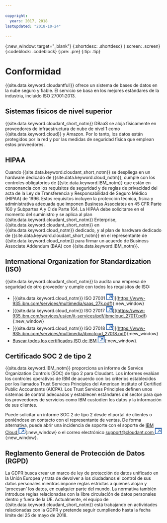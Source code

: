 ```yaml
---

copyright:
  years: 2017, 2018
lastupdated: "2018-10-24"

---
```


{:new_window: target="_blank"}
{:shortdesc: .shortdesc}
{:screen: .screen}
{:codeblock: .codeblock}
{:pre: .pre}
{:tip: .tip}

<!-- Acrolinx: 2017-05-10 -->

# Conformidad

{{site.data.keyword.cloudantfull}} ofrece un sistema de bases de datos en la nube seguro y fiable.
El servicio se basa en los mejores estándares de la industria, incluido ISO 27001:2013.

## Sistemas físicos de nivel superior

{{site.data.keyword.cloudant_short_notm}} DBaaS se aloja físicamente en proveedores de infraestructura de nube de nivel 1 como {{site.data.keyword.cloud}} y Amazon.
Por lo tanto, los datos están protegidos por la red y por las medidas de seguridad física que emplean estos proveedores.

## HIPAA

Cuando {{site.data.keyword.cloudant_short_notm}} se despliega en un hardware dedicado de {{site.data.keyword.cloud_notm}},
cumple con los controles obligatorios de {{site.data.keyword.IBM_notm}} que están en consonancia con los requisitos de seguridad y de reglas de privacidad del acta de la Ley de Transferencia y Responsabilidad de Seguro Médico (HIPAA) de 1996. Estos requisitos incluyen la protección técnica, física y administrativa adecuada que imponen Business Associates en 45 CFR Parte 160 y Subpartes A y C de Parte 164. La HIPAA debe solicitarse en el momento del suministro y se aplica al plan {{site.data.keyword.cloudant_short_notm}} Enterprise,
{{site.data.keyword.cloudant_short_notm}} en {{site.data.keyword.cloud_notm}} dedicado,
y al plan de hardware dedicado de {{site.data.keyword.cloudant_short_notm}} en el representante de {{site.data.keyword.cloud_notm}}
para firmar un acuerdo de Business Associate Addendum (BAA) con {{site.data.keyword.IBM_notm}}.

## International Organization for Standardization (ISO)

{{site.data.keyword.cloudant_short_notm}} la audita una empresa de seguridad de otro proveedor y cumple con todos los requisitos de ISO:

* [{{site.data.keyword.cloud_notm}} ISO 27001 ![Icono de enlace externo](../images/launch-glyph.svg "Icono de enlace externo")]](https://www-935.ibm.com/services/multimedia/saas_27k.pdf){:new_window}
* [{{site.data.keyword.cloud_notm}} ISO 27017 ![Icono de enlace externo](../images/launch-glyph.svg "Icono de enlace externo")]](https://www-935.ibm.com/services/us/en/it-services/pdf/ibmcloud_27017.pdf){:new_window}
* [{{site.data.keyword.cloud_notm}} ISO 27018 ![Icono de enlace externo](../images/launch-glyph.svg "Icono de enlace externo")]](https://www-935.ibm.com/services/multimedia/ibmcloud_27018.pdf){:new_window}
* [Buscar todos los certificados ISO de IBM ![Icono de enlace externo](../images/launch-glyph.svg "Icono de enlace externo")](https://www-935.ibm.com/services/us/en/it-services/iso-management-system-certifications.html){:new_window}.
 
## Certificado SOC 2 de tipo 2

{{site.data.keyword.IBM_notm}} proporciona un informe de Service Organization Controls (SOC) de tipo 2 para Cloudant. Los informes evalúan los controles operativos de IBM de acuerdo con los criterios establecidos por los llamados Trust Services Principles del American Institute of Certified Public Accountants (AICPA). 
Los Trust Services Principles definen unos sistemas de control adecuados y establecen estándares del sector para que los proveedores de servicios como IBM custodien los datos y la información de sus clientes.

Puede solicitar un informe SOC 2 de tipo 2 desde el portal de clientes o poniéndose en contacto con el representante de ventas. De forma alternativa, puede abrir una incidencia de soporte con el soporte de [IBM Cloud ![Icono de enlace externo](../images/launch-glyph.svg "Icono de enlace externo")](https://www.ibm.com/cloud/support){:new_window} o el correo electrónico [support@cloudant.com ![Icono de enlace externo](../images/launch-glyph.svg "Icono de enlace externo")](mailto:support@cloudant.com){:new_window}.

## Reglamento General de Protección de Datos (RGPD) 

La GDPR busca crear un marco de ley de protección de datos unificado en la Unión Europea y trata de devolver a los ciudadanos el control de sus datos personales mientras impone reglas estrictas a quienes alojan y 'procesan' los datos, en cualquier parte del mundo. La normativa también introduce reglas relacionadas con la libre circulación de datos personales dentro y fuera de la UE. Actualmente, el equipo de {{site.data.keyword.cloudant_short_notm}} está trabajando en actividades relacionadas con la GDPR y pretende seguir cumpliendo hasta la fecha límite del 25 de mayo de 2018.
